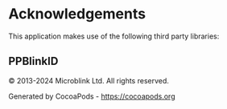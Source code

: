 # Acknowledgements
This application makes use of the following third party libraries:

## PPBlinkID

© 2013-2024 Microblink Ltd. All rights reserved.

Generated by CocoaPods - https://cocoapods.org
